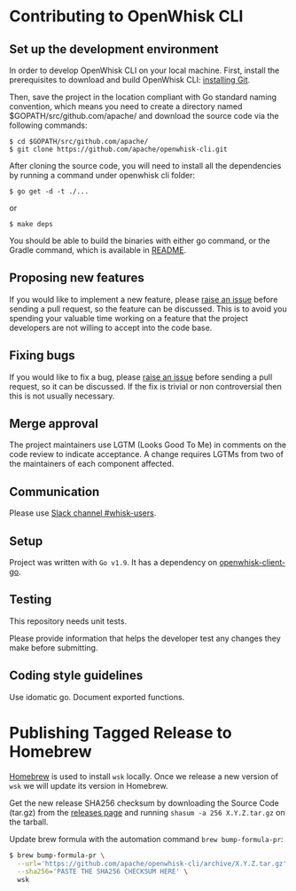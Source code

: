 <!--
#
# Licensed to the Apache Software Foundation (ASF) under one or more
# contributor license agreements.  See the NOTICE file distributed with
# this work for additional information regarding copyright ownership.
# The ASF licenses this file to You under the Apache License, Version 2.0
# (the "License"); you may not use this file except in compliance with
# the License.  You may obtain a copy of the License at
#
#     http://www.apache.org/licenses/LICENSE-2.0
#
# Unless required by applicable law or agreed to in writing, software
# distributed under the License is distributed on an "AS IS" BASIS,
# WITHOUT WARRANTIES OR CONDITIONS OF ANY KIND, either express or implied.
# See the License for the specific language governing permissions and
# limitations under the License.
#
-->

# Contributing to OpenWhisk CLI

## Set up the development environment

In order to develop OpenWhisk CLI on your local machine. First, install the prerequisites to
download and build OpenWhisk CLI: [installing Git](https://git-scm.com/book/en/v2/Getting-Started-Installing-Git).

Then, save the project in the location compliant with Go standard naming convention, which means you need to
create a directory named $GOPATH/src/github.com/apache/ and download the source code via the following commands:

```
$ cd $GOPATH/src/github.com/apache/
$ git clone https://github.com/apache/openwhisk-cli.git
```

After cloning the source code, you will need to install all the dependencies by running a command under openwhisk cli folder:

```
$ go get -d -t ./...
```

or

```
$ make deps
```

You should be able to build the binaries with either go command, or the Gradle command, which is available in [README](https://github.com/apache/openwhisk-cli/blob/master/README.md).


## Proposing new features

If you would like to implement a new feature, please [raise an issue](https://github.com/apache/openwhisk-cli/issues) before sending a pull request, so the feature can be discussed.
This is to avoid you spending your valuable time working on a feature that the project developers are not willing to accept into the code base.

## Fixing bugs

If you would like to fix a bug, please [raise an issue](https://github.com/apache/openwhisk-cli/issues) before sending a pull request, so it can be discussed.
If the fix is trivial or non controversial then this is not usually necessary.

## Merge approval

The project maintainers use LGTM (Looks Good To Me) in comments on the code review to
indicate acceptance. A change requires LGTMs from two of the maintainers of each
component affected.

## Communication

Please use [Slack channel #whisk-users](https://cloudplatform.slack.com/messages/whisk_cli).

## Setup

Project was written with `Go v1.9`. It has a dependency on [openwhisk-client-go](https://github.com/apache/openwhisk-client-go).

## Testing

This repository needs unit tests.

Please provide information that helps the developer test any changes they make before submitting.

## Coding style guidelines

Use idomatic go. Document exported functions.

# Publishing Tagged Release to Homebrew

 [Homebrew](https://brew.sh) is used to install `wsk` locally. Once we release a new version of `wsk` we will update its version in Homebrew.

 Get the new release SHA256 checksum by downloading the Source Code (tar.gz) from the [releases page](https://github.com/apache/openwhisk-cli/releases) and running `shasum -a 256 X.Y.Z.tar.gz` on the tarball.

 Update brew formula with the automation command `brew bump-formula-pr`:
 ```bash
 $ brew bump-formula-pr \
   --url='https://github.com/apache/openwhisk-cli/archive/X.Y.Z.tar.gz' \
   --sha256='PASTE THE SHA256 CHECKSUM HERE' \
   wsk
 ```
